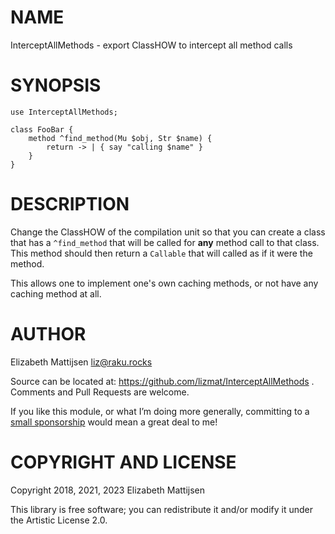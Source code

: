 NAME
====

InterceptAllMethods - export ClassHOW to intercept all method calls

SYNOPSIS
========

    use InterceptAllMethods;
     
    class FooBar {
        method ^find_method(Mu $obj, Str $name) {
            return -> | { say "calling $name" }
        }
    }

DESCRIPTION
===========

Change the ClassHOW of the compilation unit so that you can create a class that has a `^find_method` that will be called for **any** method call to that class. This method should then return a `Callable` that will called as if it were the method.

This allows one to implement one's own caching methods, or not have any caching method at all.

AUTHOR
======

Elizabeth Mattijsen <liz@raku.rocks>

Source can be located at: https://github.com/lizmat/InterceptAllMethods . Comments and Pull Requests are welcome.

If you like this module, or what I’m doing more generally, committing to a [small sponsorship](https://github.com/sponsors/lizmat/) would mean a great deal to me!

COPYRIGHT AND LICENSE
=====================

Copyright 2018, 2021, 2023 Elizabeth Mattijsen

This library is free software; you can redistribute it and/or modify it under the Artistic License 2.0.

